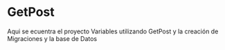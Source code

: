 # GetPost
Aqui se ecuentra el proyecto Variables utilizando GetPost y la creación de Migraciones   y la base de Datos
